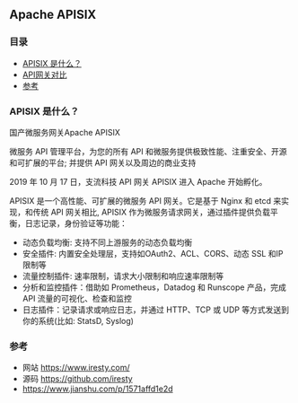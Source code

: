 ## Apache APISIX

### 目录
* [APISIX 是什么？](#APISIX-是什么？)
* [API网关对比]()
* [参考](#参考)

### APISIX 是什么？
国产微服务网关Apache APISIX

微服务 API 管理平台，为您的所有 API 和微服务提供极致性能、注重安全、开源和可扩展的平台; 并提供 API 网关以及周边的商业支持

2019 年 10 月 17 日，支流科技 API 网关 APISIX 进入 Apache 开始孵化。

APISIX 是一个高性能、可扩展的微服务 API 网关。它是基于 Nginx 和 etcd 来实现，和传统 API 网关相比, APISIX 作为微服务请求⽹关，通过插件提供负载平衡，⽇志记录，身份验证等功能：
* 动态负载均衡: ⽀持不同上游服务的动态负载均衡
* 安全插件: 内置安全处理层，⽀持如OAuth2、ACL、CORS、动态 SSL 和IP 限制等
* 流量控制插件: 速率限制，请求⼤⼩限制和响应速率限制等
* 分析和监控插件：借助如 Prometheus，Datadog 和 Runscope 产品，完成API 流量的可视化、检查和监控
* ⽇志插件：记录请求或响应⽇志，并通过 HTTP、TCP 或 UDP 等⽅式发送到你的系统(⽐如: StatsD, Syslog)

### 参考
* 网站 https://www.iresty.com/
* 源码 https://github.com/iresty
* https://www.jianshu.com/p/1571affd1e2d
